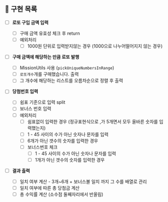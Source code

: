 ## 🧐 **구현 목록**

- [ ] **로또 구입 금액 입력**
  - [ ] 구매 금액 유효성 체크 후 return
  - [ ] 예외처리
    - [ ] 1000원 단위로 입력받지않는 경우 (1000으로 나누어떨어지지 않는 경우)
- [ ] **구매 금액에 해당하는 만큼 로또 발행**

  - [ ] MissionUtils 사용 (`pickUniqueNumbersInRange`)
  - [ ] `로또개수`개를 구매했습니다. 출력
  - [ ] 그 개수에 해당하는 리스트를 오름차순으로 정렬 후 출력

- [ ] **당첨번호 입력**

  - [ ] 쉼표 기준으로 입력 split
  - [ ] 보너스 번호 입력
  - [ ] 예외처리
    - [ ] 쉼표없이 입력한 경우 (정규표현식으로 ,가 5개면서 모두 올바른 숫자를 입력했는지)
    - [ ] 1 - 45 사이의 수가 아닌 숫자나 문자를 입력
    - [ ] 6개가 아닌 갯수의 숫자를 입력한 경우
    - [ ] 보너스번호 체크
      - [ ] 1 - 45 사이의 수가 아닌 숫자나 문자를 입력
      - [ ] 1개가 아닌 갯수의 숫자를 입력한 경우

- [ ] **결과 출력**
  - [ ] 일치 여부 계산 - 3개~6개 + 보너스볼 일치 까지 그 수를 배열로 관리
  - [ ] 일치 여부에 따른 총 당첨금 계산
  - [ ] 총 수익률 계산 (소수점 둘째자리에서 반올림)
